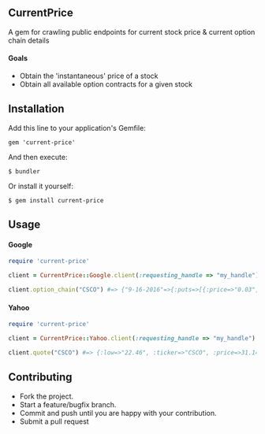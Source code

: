 ## CurrentPrice

A gem for crawling public endpoints for current stock price & current option chain details

#### Goals

* Obtain the 'instantaneous' price of a stock
* Obtain all available option contracts for a given stock

## Installation

Add this line to your application's Gemfile:

    gem 'current-price'

And then execute:

    $ bundler

Or install it yourself:

    $ gem install current-price

## Usage

#### Google

```ruby
require 'current-price'

client = CurrentPrice::Google.client(:requesting_handle => "my_handle")

client.option_chain("CSCO") #=> {"9-16-2016"=>{:puts=>[{:price=>"0.03", :bid=>"-", :ask=>"0.02", :close=>"0.00", :oi=>"290", :volume=>"-", :strike=>"19.00"}, ..
```

#### Yahoo

```ruby
require 'current-price'

client = CurrentPrice::Yahoo.client(:requesting_handle => "my_handle")

client.quote("CSCO") #=> {:low=>"22.46", :ticker=>"CSCO", :price=>31.14, :name=>"Cisco Systems"}
```

## Contributing

* Fork the project.
* Start a feature/bugfix branch.
* Commit and push until you are happy with your contribution.
* Submit a pull request
